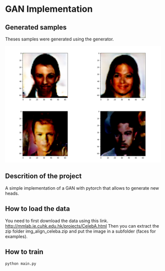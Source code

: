 # GAN Implementation

## Generated samples 

Theses samples were generated using the generator.

![alt text](./results.png)

## Descrition of the project

A simple implementation of a GAN with pytorch that allows to generate new heads.

## How to load the data

You need to first download the data using this link. http://mmlab.ie.cuhk.edu.hk/projects/CelebA.html Then you can extract the zip folder img_align_celeba.zip and put the image in a subfolder (faces for examples). 

## How to train

```bash
python main.py
```